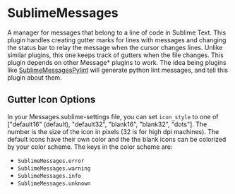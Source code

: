 SublimeMessages
===============

A manager for messages that belong to a line of code in Sublime Text. This plugin handles creating gutter marks for lines with messages and changing the status bar to relay the message when the cursor changes lines. Unlike similar plugins, this one keeps track of gutters when the file changes. This plugin depends on other Message\* plugins to work. The idea being plugins like [SublimeMessagesPylint] will generate python lint messages, and tell this plugin about them.

Gutter Icon Options
-------------------

In your Messages.sublime-settings file, you can set `icon_style` to one of ["default16" (default), "default32", "blank16", "blank32", "dots"]. The number is the size of the icon in pixels (32 is for high dpi machines). The default icons have their own color and the the blank icons can be colorized by your color scheme. The keys in the color scheme are:

 - `SublimeMessages.error`
 - `SublimeMessages.warning`
 - `SublimeMessages.info`
 - `SublimeMessages.unknown`

[SublimeMessagesPylint]: https://github.com/KristoforMaynard/SublimeMessagesPylint
